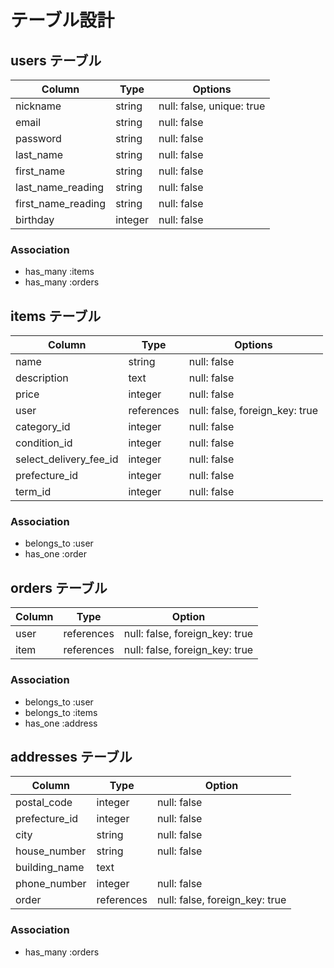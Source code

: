 # テーブル設計

## users テーブル

| Column             | Type    | Options                   |
| ------------------ | ------- | ------------------------- |
| nickname           | string  | null: false, unique: true |
| email              | string  | null: false               |
| password           | string  | null: false               |
| last_name          | string  | null: false               |
| first_name         | string  | null: false               |
| last_name_reading  | string  | null: false               |
| first_name_reading | string  | null: false               |
| birthday           | integer | null: false               |

### Association

- has_many :items
- has_many :orders

## items テーブル

| Column                 | Type       | Options                        |
| ---------------------- | ---------- | ------------------------------ |
| name                   | string     | null: false                    |
| description            | text       | null: false                    |
| price                  | integer    | null: false                    |
| user                   | references | null: false, foreign_key: true |
| category_id            | integer    | null: false                    | ActiveHash
| condition_id           | integer    | null: false                    | ActiveHash
| select_delivery_fee_id | integer    | null: false                    | ActiveHash
| prefecture_id          | integer    | null: false                    | ActiveHash
| term_id                | integer    | null: false                    | ActiveHash

### Association

- belongs_to :user
- has_one :order

## orders テーブル

| Column  | Type       | Option                         |
| ------- | ---------- | ------------------------------ |
| user    | references | null: false, foreign_key: true |
| item    | references | null: false, foreign_key: true |

### Association

- belongs_to :user
- belongs_to :items
- has_one :address


## addresses テーブル

| Column        | Type       | Option                         |
| ------------- | ---------- | ------------------------------ |
| postal_code   | integer    | null: false                    |
| prefecture_id | integer    | null: false                    | ActiveHash
| city          | string     | null: false                    |
| house_number  | string     | null: false                    |
| building_name | text       |                                |
| phone_number  | integer    | null: false                    |
| order         | references | null: false, foreign_key: true |

### Association

- has_many :orders
